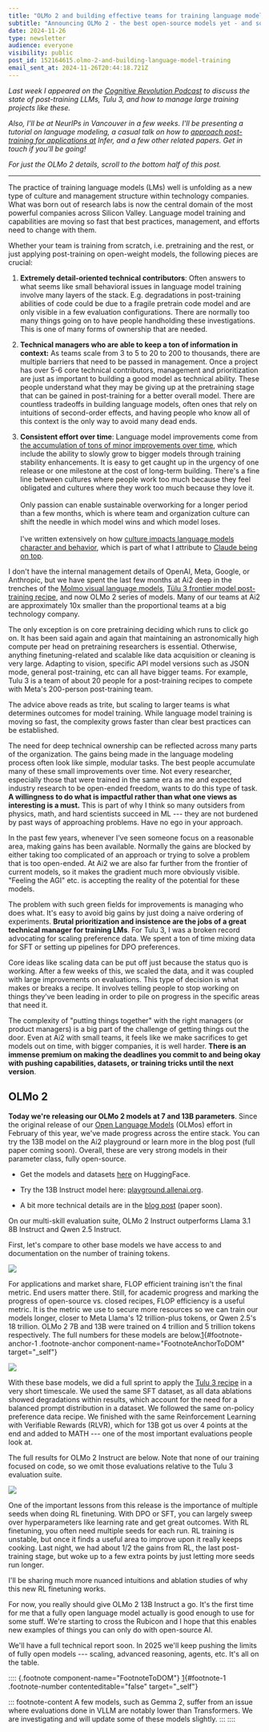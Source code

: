 ```yaml
---
title: "OLMo 2 and building effective teams for training language models"
subtitle: "Announcing OLMo 2 - the best open-source models yet - and some of the things I've been learning about training good language models."
date: 2024-11-26
type: newsletter
audience: everyone
visibility: public
post_id: 152164615.olmo-2-and-building-language-model-training
email_sent_at: 2024-11-26T20:44:18.721Z
---
```

*Last week I appeared on the [Cognitive Revolution Podcast](https://www.youtube.com/watch?v=LVXtFnEbNU0) to discuss the state of post-training LLMs, Tulu 3, and how to manage large training projects like these.*

*Also, I'll be at NeurIPs in Vancouver in a few weeks. I'll be presenting a tutorial on language modeling, a casual talk on how to [approach post-training for applications at](https://lu.ma/g7wmzk04) Infer, and a few other related papers. Get in touch if you'll be going!*

*For just the OLMo 2 details, scroll to the bottom half of this post.*

<div>

------------------------------------------------------------------------

</div>

The practice of training language models (LMs) well is unfolding as a new type of culture and management structure within technology companies. What was born out of research labs is now the central domain of the most powerful companies across Silicon Valley. Language model training and capabilities are moving so fast that best practices, management, and efforts need to change with them.

Whether your team is training from scratch, i.e. pretraining and the rest, or just applying post-training on open-weight models, the following pieces are crucial:

1.  **Extremely detail-oriented technical contributors**: Often answers to what seems like small behavioral issues in language model training involve many layers of the stack. E.g. degradations in post-training abilities of code could be due to a fragile pretrain code model and are only visible in a few evaluation configurations. There are normally too many things going on to have people handholding these investigations. This is one of many forms of ownership that are needed.

2.  **Technical managers who are able to keep a ton of information in context:** As teams scale from 3 to 5 to 20 to 200 to thousands, there are multiple barriers that need to be passed in management. Once a project has over 5-6 core technical contributors, management and prioritization are just as important to building a good model as technical ability. These people understand what they may be giving up at the pretraining stage that can be gained in post-training for a better overall model. There are countless tradeoffs in building language models, often ones that rely on intuitions of second-order effects, and having people who know all of this context is the only way to avoid many dead ends.

3.  **Consistent effort over time**: Language model improvements come from [the accumulation of tons of minor improvements over time](https://www.interconnects.ai/i/148458085/compounding-improvements-the-key-to-building-better-language-models), which include the ability to slowly grow to bigger models through training stability enhancements. It is easy to get caught up in the urgency of one release or one milestone at the cost of long-term building. There's a fine line between cultures where people work too much because they feel obligated and cultures where they work too much because they love it.\
    \
    Only passion can enable sustainable overworking for a longer period than a few months, which is where team and organization culture can shift the needle in which model wins and which model loses.\
    \
    I've written extensively on how [culture impacts language models character and behavior](https://www.interconnects.ai/i/144874856/culture-and-ai-development%20%20is%20very%20important%20to%20models), which is part of what I attribute to [Claude being on top](https://www.interconnects.ai/p/switched-to-claude-from-chatgpt).

I don't have the internal management details of OpenAI, Meta, Google, or Anthropic, but we have spent the last few months at Ai2 deep in the trenches of the [Molmo visual language models](https://www.interconnects.ai/p/molmo-and-llama-3-vision?utm_source=publication-search), [Tülu 3 frontier model post-training recipe](https://www.interconnects.ai/p/tulu-3), and now OLMo 2 series of models. Many of our teams at Ai2 are approximately 10x smaller than the proportional teams at a big technology company.

The only exception is on core pretraining deciding which runs to click go on. It has been said again and again that maintaining an astronomically high compute per head on pretraining researchers is essential. Otherwise, anything finetuning-related and scalable like data acquisition or cleaning is very large. Adapting to vision, specific API model versions such as JSON mode, general post-training, etc can all have bigger teams. For example, Tulu 3 is a team of about 20 people for a post-training recipes to compete with Meta's 200-person post-training team.

The advice above reads as trite, but scaling to larger teams is what determines outcomes for model training. While language model training is moving so fast, the complexity grows faster than clear best practices can be established.

The need for deep technical ownership can be reflected across many parts of the organization. The gains being made in the language modeling process often look like simple, modular tasks. The best people accumulate many of these small improvements over time. Not every researcher, especially those that were trained in the same era as me and expected industry research to be open-ended freedom, wants to do this type of task. **A willingness to do what is impactful rather than what one views as interesting is a must.** This is part of why I think so many outsiders from physics, math, and hard scientists succeed in ML --- they are not burdened by past ways of approaching problems. Have no ego in your approach.

In the past few years, whenever I've seen someone focus on a reasonable area, making gains has been available. Normally the gains are blocked by either taking too complicated of an approach or trying to solve a problem that is too open-ended. At Ai2 we are also far further from the frontier of current models, so it makes the gradient much more obviously visible. "Feeling the AGI" etc. is accepting the reality of the potential for these models.

The problem with such green fields for improvements is managing who does what. It's easy to avoid big gains by just doing a naive ordering of experiments. **Brutal prioritization and insistence are the jobs of a great technical manager for training LMs**. For Tulu 3, I was a broken record advocating for scaling preference data. We spent a ton of time mixing data for SFT or setting up pipelines for DPO preferences.

Core ideas like scaling data can be put off just because the status quo is working. After a few weeks of this, we scaled the data, and it was coupled with large improvements on evaluations. This type of decision is what makes or breaks a recipe. It involves telling people to stop working on things they've been leading in order to pile on progress in the specific areas that need it.

The complexity of "putting things together" with the right managers (or product managers) is a big part of the challenge of getting things out the door. Even at Ai2 with small teams, it feels like we make sacrifices to get models out on time, with bigger companies, it is well harder. **There is an immense premium on making the deadlines you commit to and being okay with pushing capabilities, datasets, or training tricks until the next version**.

## OLMo 2

**Today we're releasing our OLMo 2 models at 7 and 13B parameters**. Since the original release of our [Open Language Models](https://www.interconnects.ai/p/olmo) (OLMos) effort in February of this year, we've made progress across the entire stack. You can try the 13B model on the Ai2 playground or learn more in the blog post (full paper coming soon). Overall, these are very strong models in their parameter class, fully open-source.

-   Get the models and datasets [here](https://huggingface.co/collections/allenai/olmo-2-674117b93ab84e98afc72edc) on HuggingFace.

-   Try the 13B Instruct model here: [playground.allenai.org](https://playground.allenai.org/).

-   A bit more technical details are in the [blog post](https://allenai.org/blog/olmo2) (paper soon).

On our multi-skill evaluation suite, OLMo 2 Instruct outperforms Llama 3.1 8B Instruct and Qwen 2.5 Instruct.

First, let's compare to other base models we have access to and documentation on the number of training tokens.

![](images/152164615.olmo-2-and-building-language-model-training_7a61e14d-61da-4136-aa01-0530367d98e8.png)

For applications and market share, FLOP efficient training isn't the final metric. End users matter there. Still, for academic progress and marking the progress of open-source vs. closed recipes, FLOP efficiency is a useful metric. It is the metric we use to secure more resources so we can train our models longer, closer to Meta Llama's 12 trillion-plus tokens, or Qwen 2.5's 18 trillion. OLMo 2 7B and 13B were trained on 4 trillion and 5 trillion tokens respectively. The full numbers for these models are below.[1](#footnote-1){#footnote-anchor-1 .footnote-anchor component-name="FootnoteAnchorToDOM" target="_self"}

![](images/152164615.olmo-2-and-building-language-model-training_f7c64abc-c2c9-4b7d-94d4-0073bf39b58b.png)

With these base models, we did a full sprint to apply the [Tulu 3 recipe](https://www.interconnects.ai/p/tulu-3) in a very short timescale. We used the same SFT dataset, as all data ablations showed degradations within results, which account for the need for a balanced prompt distribution in a dataset. We followed the same on-policy preference data recipe. We finished with the same Reinforcement Learning with Verifiable Rewards (RLVR), which for 13B got us over 4 points at the end and added to MATH --- one of the most important evaluations people look at.

The full results for OLMo 2 Instruct are below. Note that none of our training focused on code, so we omit those evaluations relative to the Tulu 3 evaluation suite.

![](images/152164615.olmo-2-and-building-language-model-training_4f05b52e-490e-4bac-b2e4-c9750b756def.png)

One of the important lessons from this release is the importance of multiple seeds when doing RL finetuning. With DPO or SFT, you can largely sweep over hyperparameters like learning rate and get great outcomes. With RL finetuning, you often need multiple seeds for each run. RL training is unstable, but once it finds a useful area to improve upon it really keeps cooking. Last night, we had about 1/2 the gains from RL, the last post-training stage, but woke up to a few extra points by just letting more seeds run longer.

I'll be sharing much more nuanced intuitions and ablation studies of why this new RL finetuning works.

For now, you really should give OLMo 2 13B Instruct a go. It's the first time for me that a fully open language model actually is good enough to use for some stuff. We're starting to cross the Rubicon and I hope that this enables new examples of things you can only do with open-source AI.

We'll have a full technical report soon. In 2025 we'll keep pushing the limits of fully open models --- scaling, advanced reasoning, agents, etc. It's all on the table.

:::: {.footnote component-name="FootnoteToDOM"}
[1](#footnote-anchor-1){#footnote-1 .footnote-number contenteditable="false" target="_self"}

::: footnote-content
A few models, such as Gemma 2, suffer from an issue where evaluations done in VLLM are notably lower than Transformers. We are investigating and will update some of these models slightly.
:::
::::
